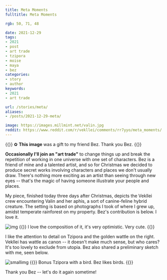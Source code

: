 ```yaml
---
title: Meta Moments
fulltitle: Meta Moments

rgb: 50, 71, 48

date: 2021-12-29
tags:
- 2021
- post
- art trade
- tzipora
- moise
- maya
- bez
categories:
- story
- author
keywords:
- 2021
- art trade

url: /stories/meta/
aliases:
- /posts/2021-12-29-meta/

image: https://images.millmint.net/valin.jpg
reddit: https://www.reddit.com/r/vekllei/comments/rr7yyo/meta_moments/
---
```


{{<note>}}
✿ **This image** was a gift to my friend Bez. Thank you Bez.
{{</note>}}

**Occasionally I'll join an "art trade"** to change things up and break the repetition of working in one universe with one set of characters. Bez is a friend of mine and a talented artist, and so for Christmas we decided to produce secret works involving characters and places we don't usually draw. There's nothing more exciting as an artist than seeing through new eyes -- that's the magic of having someone illustrate your people and places.

My piece, finished today three days after Christmas, depicts the Vekllei crew encountering Valin and her aphis, a sort of canine-feline hybrid creature. The setting is based on photographs I took of where I grew up, amidst temperate rainforest on my property. Bez's contribution is below. I love it.

![img](https://images.millmint.net/images/fanart/bez-1.jpg)
{{<note caption >}}
I love the composition of it, it's very optimistic. Very cute.
{{</note>}}

I like the attention to detail on Tzipora and the golden wattle on the right. Vekllei has wattle as canon -- it doesn't make much sense, but who cares? It's too lovely to exclude from utopia. Bez also shared a preliminary sketch with me, seen below.

![smallimg](https://images.millmint.net/images/fanart/bez-2.png)
{{<note caption >}}
Bonus Tzipora with a bird. Bez likes birds.
{{</note>}}

Thank you Bez -- let's do it again sometime!